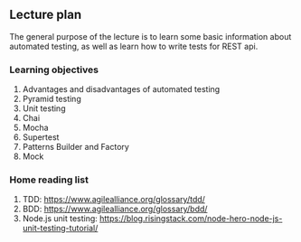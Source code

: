 ## Lecture plan

The general purpose of the lecture is to learn some basic information about automated testing, as well as learn how to write tests for REST api.

### Learning objectives

1. Advantages and disadvantages of automated testing
2. Pyramid testing
3. Unit testing
4. Chai
5. Mocha
6. Supertest
7. Patterns Builder and Factory
8. Mock


### Home reading list

1. TDD: https://www.agilealliance.org/glossary/tdd/
2. BDD: https://www.agilealliance.org/glossary/bdd/
3. Node.js unit testing: https://blog.risingstack.com/node-hero-node-js-unit-testing-tutorial/
